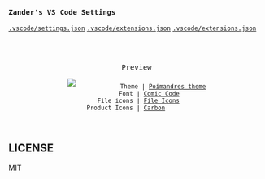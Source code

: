<samp><b>Zander's VS Code Settings</b></samp>

[`.vscode/settings.json`](./.vscode/settings.json)
[`.vscode/extensions.json`](./.vscode/extensions.json)
[`.vscode/extensions.json`](./.vscode/extensions.json)



<br>
<br>
<p align="center"><samp>Preview</samp></p>

<p align="center">
<img src="https://user-images.githubusercontent.com/64883/171621275-c98345d9-aec6-4694-9c38-37791b3a4daf.jpeg">
<sub><samp>&nbsp;&nbsp;&nbsp;&nbsp;&nbsp;&nbsp;&nbsp;&nbsp;&nbsp;&nbsp;&nbsp;&nbsp;Theme | <a href="https://marketplace.visualstudio.com/items?itemName=pmndrs.pmndrs">Poimandres theme</a><br>
&nbsp;&nbsp;&nbsp;&nbsp;&nbsp;&nbsp;&nbsp;Font | <a href="https://tosche.net/fonts/comic-code">Comic Code</a><br>
&nbsp;File icons | <a href="https://marketplace.visualstudio.com/items?itemName=file-icons.file-icons">File Icons</a><br>
Product Icons | <a href="https://github.com/antfu/vscode-icons-carbon">Carbon</a>&nbsp;&nbsp;&nbsp;&nbsp;&nbsp;&nbsp;</samp></sub>
</p>

<br>

## LICENSE

MIT